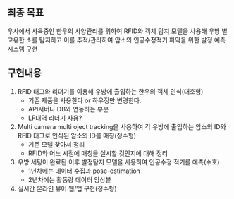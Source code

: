 ## 최종 목표
우사에서 사육중인 한우의 사양관리를 위하여 RFID와 객체 탐지 모델을 사용해 우방 별 고유한 소를 탐지하고 이를 추적/관리하여 암소의 인공수정적기 파악을 위한 발정 예측 시스템 구현

## 구현내용
1. RFID 태그와 리더기를 이용해 우방에 출입하는 한우의 객체 인식(대호형)
   - 기존 제품을 사용한다 or 하우징만 변경한다.
   - API서버나 DB와 연동하는 부분
   - LF대역 리더기 사용?  
2. Multi camera multi oject tracking을 사용하여 각 우방에 출입하는 암소의 ID와 RFID 태그로 인식된 암소의 ID를 매칭(정수형)
   - 기존 모델 찾아서 정리
   - RFID와 어느 시점에 매칭을 실시할 것인지에 대해 정리
3. 우방 세팅이 완료된 이후 발정탐지 모델을 사용하여 인공수정 적기를 예측(수호)
   - 1년차에는 데이터 수집과 pose-estimation
   - 2년차에는 활동량 데이터 앙상블
4. 실시간 온라인 뷰어 웹/앱 구현(정수형)